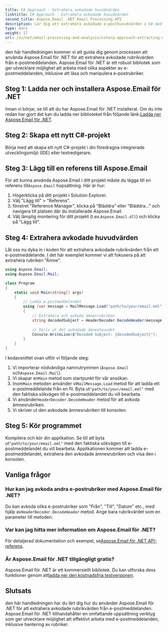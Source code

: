 ```yaml
---
title: C# Approach - Extrahera avkodade huvudvärden
linktitle: C# Approach - Extrahera avkodade huvudvärden
second_title: Aspose.Email .NET Email Processing API
description: Lär dig att extrahera avkodade e-posthuvudvärden i C# med Aspose.Email för .NET. Omfattande guide med kodexempel.
type: docs
weight: 17
url: /sv/net/email-processing-and-analysis/csharp-approach-extracting-decoded-header-values/
---
```


den här handledningen kommer vi att guida dig genom processen att använda Aspose.Email för .NET för att extrahera avkodade rubrikvärden från e-postmeddelanden. Aspose.Email för .NET är ett robust bibliotek som ger utvecklare möjlighet att arbeta med olika aspekter av e-postmeddelanden, inklusive att läsa och manipulera e-postrubriker.

## Steg 1: Ladda ner och installera Aspose.Email för .NET

 Innan vi börjar, se till att du har Aspose.Email för .NET installerat. Om du inte redan har gjort det kan du ladda ner biblioteket från följande länk:[Ladda ner Aspose.Email för .NET](https://releases.aspose.com/email/net).

## Steg 2: Skapa ett nytt C#-projekt

Börja med att skapa ett nytt C#-projekt i din föredragna integrerade utvecklingsmiljö (IDE) eller textredigerare.

## Steg 3: Lägg till en referens till Aspose.Email

 För att kunna använda Aspose.Email i ditt projekt måste du lägga till en referens till`Aspose.Email` hopsättning. Här är hur:

1. Högerklicka på ditt projekt i Solution Explorer.
2. Välj "Lägg till" > "Referens".
3. fönstret "Reference Manager", klicka på "Bläddra" eller "Bläddra..." och navigera till platsen där du installerade Aspose.Email.
4.  Välj lämplig montering för ditt projekt (t.ex.`Aspose.Email.dll`) och klicka på "Lägg till".

## Steg 4: Extrahera avkodade huvudvärden

Låt oss nu dyka in i koden för att extrahera avkodade rubrikvärden från ett e-postmeddelande. I det här exemplet kommer vi att fokusera på att extrahera rubriken "Ämne".

```csharp
using Aspose.Email;
using Aspose.Email.Mail;

class Program
{
    static void Main(string[] args)
    {
        // Ladda e-postmeddelandet
        using (var message = MailMessage.Load("path/to/your/email.eml"))
        {
            // Extrahera och avkoda ämnesrubriken
            string decodedSubject = HeaderDecoder.DecodeHeader(message.Subject);
            
            // Skriv ut det avkodade ämneshuvudet
            Console.WriteLine($"Decoded Subject: {decodedSubject}");
        }
    }
}
```

I kodavsnittet ovan utför vi följande steg:

1. Vi importerar nödvändiga namnutrymmen (`Aspose.Email` och`Aspose.Email.Mail`).
2.  Vi skapar en`Main` metod som startpunkt för vår ansökan.
3.  Inom`Main` metoden använder vi`MailMessage.Load` metod för att ladda ett e-postmeddelande från en fil. Byta ut`"path/to/your/email.eml"` med den faktiska sökvägen till e-postmeddelandet du vill bearbeta.
4.  Vi använder`HeaderDecoder.DecodeHeader` metod för att avkoda ämnesrubriken.
5. Vi skriver ut den avkodade ämnesrubriken till konsolen.

## Steg 5: Kör programmet

 Kompilera och kör din applikation. Se till att byta ut`"path/to/your/email.eml"` med den faktiska sökvägen till e-postmeddelandet du vill bearbeta. Applikationen kommer att ladda e-postmeddelandet, extrahera den avkodade ämnesrubriken och visa den i konsolen.

## Vanliga frågor

### Hur kan jag avkoda andra e-postrubriker med Aspose.Email för .NET?

 Du kan avkoda olika e-postrubriker som "Från", "Till", "Datum" etc., med hjälp av`HeaderDecoder.DecodeHeader` metod. Ange bara rubrikvärdet som en parameter till metoden.

### Var kan jag hitta mer information om Aspose.Email för .NET?

 För detaljerad dokumentation och exempel, se[Aspose.Email för .NET API-referens](https://reference.aspose.com/email/net).

### Är Aspose.Email för .NET tillgängligt gratis?

 Aspose.Email för .NET är ett kommersiellt bibliotek. Du kan utforska dess funktioner genom att[ladda ner den kostnadsfria testversionen](https://releases.aspose.com/email/net).

## Slutsats

den här handledningen har du lärt dig hur du använder Aspose.Email för .NET för att extrahera avkodade rubrikvärden från e-postmeddelanden. Aspose.Email för .NET tillhandahåller en omfattande uppsättning verktyg som ger utvecklare möjlighet att effektivt arbeta med e-postmeddelanden, inklusive hantering av rubriker.